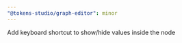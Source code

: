 ```yaml
---
"@tokens-studio/graph-editor": minor
---
```


Add keyboard shortcut to show/hide values inside the node
